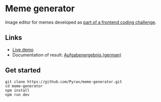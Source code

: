 # Meme generator

Image editor for memes developed as [part of a frontend coding challenge](https://github.com/UDG-United-Digital-Group/frontend-junior-code-challenge-2).

## Links

- [Live demo](https://pyrax-challenge.netlify.app/)
- Documentation of result: [Aufgabenergebnis (german)](./blob/main/Aufgabenergebnis.md)

## Get started

```
git clone https://github.com/Pyrax/meme-generator.git
cd meme-generator
npm install
npm run dev
```
